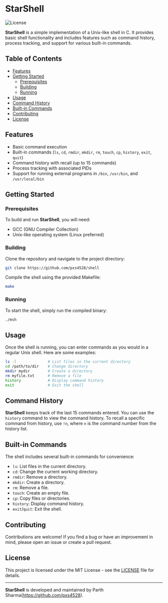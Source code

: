 # StarShell

![License](https://img.shields.io/badge/license-MIT-blue.svg)

**StarShell** is a simple implementation of a Unix-like shell in C. It provides basic shell functionality and includes features such as command history, process tracking, and support for various built-in commands.

## Table of Contents

- [Features](#features)
- [Getting Started](#getting-started)
  - [Prerequisites](#prerequisites)
  - [Building](#building)
  - [Running](#running)
- [Usage](#usage)
- [Command History](#command-history)
- [Built-in Commands](#built-in-commands)
- [Contributing](#contributing)
- [License](#license)

## Features

- Basic command execution
- Built-in commands (`ls`, `cd`, `rmdir`, `mkdir`, `rm`, `touch`, `cp`, `history`, `exit`, `quit`)
- Command history with recall (up to 15 commands)
- Process tracking with associated PIDs
- Support for running external programs in `/bin`, `/usr/bin`, and `/usr/local/bin`

## Getting Started

### Prerequisites

To build and run **StarShell**, you will need:

- GCC (GNU Compiler Collection)
- Unix-like operating system (Linux preferred)

### Building

Clone the repository and navigate to the project directory:

```bash
git clone https://github.com/pxs4528/shell
```

Compile the shell using the provided Makefile:

```bash
make
```

### Running

To start the shell, simply run the compiled binary:

```bash
./msh
```

## Usage

Once the shell is running, you can enter commands as you would in a regular Unix shell. Here are some examples:

```bash
ls -l              # List files in the current directory
cd /path/to/dir    # Change directory
mkdir mydir        # Create a directory
rm myfile.txt      # Remove a file
history            # Display command history
exit               # Exit the shell
```

## Command History

**StarShell** keeps track of the last 15 commands entered. You can use the `history` command to view the command history. To recall a specific command from history, use `!n`, where `n` is the command number from the history list.

## Built-in Commands

The shell includes several built-in commands for convenience:

- `ls`: List files in the current directory.
- `cd`: Change the current working directory.
- `rmdir`: Remove a directory.
- `mkdir`: Create a directory.
- `rm`: Remove a file.
- `touch`: Create an empty file.
- `cp`: Copy files or directories.
- `history`: Display command history.
- `exit`/`quit`: Exit the shell.

## Contributing

Contributions are welcome! If you find a bug or have an improvement in mind, please open an issue or create a pull request.

## License

This project is licensed under the MIT License - see the [LICENSE](LICENSE) file for details.

---

**StarShell** is developed and maintained by Parth Sharma(https://github.com/pxs4528).

